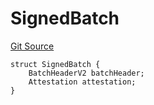 # SignedBatch
[Git Source](https://github.com/Layr-Labs/eigenda/blob/538f0525d9ff112a8ba32701edaf2860a0ad7306/src/interfaces/IEigenDAStructs.sol)


```solidity
struct SignedBatch {
    BatchHeaderV2 batchHeader;
    Attestation attestation;
}
```

